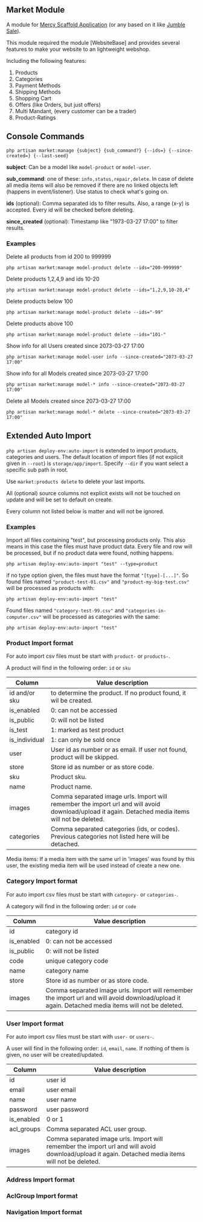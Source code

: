 ## Market Module

A module for [Mercy Scaffold Application](https://github.com/aklebe-laravel/mercy-scaffold.git)
(or any based on it like [Jumble Sale](https://github.com/aklebe-laravel/jumble-sale.git)).

This module required the module [WebsiteBase] and provides several features to make your website to an lightweight
webshop.

Including the following features:

1) Products
2) Categories
3) Payment Methods
4) Shipping Methods
5) Shopping Cart
6) Offers (like Orders, but just offers)
7) Multi Mandant, (every customer can be a trader)
8) Product-Ratings

## Console Commands

```php artisan market:manage {subject} {sub_command?} {--ids=} {--since-created=} {--last-seed}```

**subject**: Can be a model like ```model-product``` or ```model-user```. 

**sub_command**: one of these: ```info,status,repair,delete```. In case of delete all media items will also be removed if there are no linked objects left (happens in event/listener). Use status to check what's going on.

**ids** (optional): Comma separated ids to filter results. Also, a range (x-y) is accepted. Every id will be checked before deleting.

**since_created** (optional): Timestamp like "1973-03-27 17:00" to filter results.

### Examples

Delete all products from id 200 to 999999

```
php artisan market:manage model-product delete --ids="200-999999"
```

Delete products 1,2,4,9 and ids 10-20

```
php artisan market:manage model-product delete --ids="1,2,9,10-20,4"
```

Delete products below 100

```
php artisan market:manage model-product delete --ids="-99"
```

Delete products above 100

```
php artisan market:manage model-product delete --ids="101-"
```

Show info for all Users created since 2073-03-27 17:00
```
php artisan market:manage model-user info --since-created="2073-03-27 17:00"
```

Show info for all Models created since 2073-03-27 17:00
```
php artisan market:manage model-* info --since-created="2073-03-27 17:00"
```

Delete all Models created since 2073-03-27 17:00
```
php artisan market:manage model-* delete --since-created="2073-03-27 17:00"
```


## Extended Auto Import

```php artisan deploy-env:auto-import``` is extended to import products, categories and users.
The default location of import files (if not explicit given in ```--root```) is ```storage/app/import```.
Specify ```--dir``` if you want select a specific sub path in root.

Use ```market:products delete``` to delete your last imports.

All (optional) source columns not explicit exists will not be touched on update and will be set to default on create.

Every column not listed below is matter and will not be ignored.

### Examples

Import all files containing "test", but processing products only. 
This also means in this case the files must have product data. 
Every file and row will be processed, but if no product data were found, nothing happens.

```
php artisan deploy-env:auto-import "test" --type=product
```

if no type option given, the files must have the format ```"[type]-[...]"```.
So found files named ```"product-test-01.csv"``` and ```"product-my-big-test.csv"``` will be processed as products with:

```
php artisan deploy-env:auto-import "test"
```

Found files named ```"category-test-99.csv"``` and ```"categories-in-computer.csv"``` will be processed as categories with the same:

```
php artisan deploy-env:auto-import "test"
```

### Product Import format

For auto import csv files must be start with ```product-``` or ```products-```.

A product will find in the following order: ```id``` or ```sku```

| Column        | Value description                                                                                                                                  |
|---------------|----------------------------------------------------------------------------------------------------------------------------------------------------|
| id and/or sku | to determine the product. If no product found, it wil be created.                                                                                  |
| is_enabled    | 0: can not be accessed                                                                                                                             |
| is_public     | 0: will not be listed                                                                                                                              |
| is_test       | 1: marked as test product                                                                                                                          |
| is_individual | 1: can only be sold once                                                                                                                           |
| user          | User id as number or as email. If user not found, product will be skipped.                                                                         |
| store         | Store id as number or as store code.                                                                                                               |
| sku           | Product sku.                                                                                                                                       |
| name          | Product name.                                                                                                                                      |
| images        | Comma separated image urls. Import will remember the import url and will avoid download/upload it again. Detached media items will not be deleted. |
| categories    | Comma separated categories (ids, or codes). Previous categories not listed here will be detached.                                                  |

Media items: If a media item with the same url in 'images' was found by this user, the existing media item will be used instead of create a new one.

### Category Import format

For auto import csv files must be start with ```category-``` or ```categories-```.

A category will find in the following order: ```id``` or ```code```

| Column     | Value description                                                                                                                                  |
|------------|----------------------------------------------------------------------------------------------------------------------------------------------------|
| id         | category id                                                                                                                                        |
| is_enabled | 0: can not be accessed                                                                                                                             |
| is_public  | 0: will not be listed                                                                                                                              |
| code       | unique category code                                                                                                                               |
| name       | category name                                                                                                                                      |
| store      | Store id as number or as store code.                                                                                                               |
| images     | Comma separated image urls. Import will remember the import url and will avoid download/upload it again. Detached media items will not be deleted. |

### User Import format

For auto import csv files must be start with ```user-``` or ```users-```.

A user will find in the following order: ```id```, ```email```, ```name```. If nothing of them is given, no user will be
created/updated.

| Column     | Value description                                                                                                                                  |
|------------|----------------------------------------------------------------------------------------------------------------------------------------------------|
| id         | user id                                                                                                                                            |
| email      | user email                                                                                                                                         |
| name       | user name                                                                                                                                          |
| password   | user password                                                                                                                                      |
| is_enabled | 0 or 1                                                                                                                                             |
| acl_groups | Comma separated ACL user group.                                                                                                                    |
| images     | Comma separated image urls. Import will remember the import url and will avoid download/upload it again. Detached media items will not be deleted. |

### Address Import format

### AclGroup Import format

### Navigation Import format
